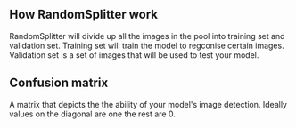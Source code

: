 ## How RandomSplitter work
RandomSplitter will divide up all the images in the pool into training set and validation set. Training set will train the model 
to regconise certain images. Validation set is a set of images that will be used to test your model.

## Confusion matrix
A matrix that depicts the the ability of your model's image detection. Ideally values on the diagonal are one the rest are 0.
